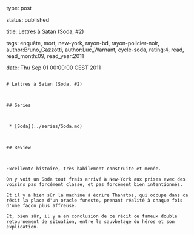 type: post
status: published
title: Lettres à Satan (Soda, #2)
tags:  enquête,  mort,  new-york,  rayon-bd,  rayon-policier-noir, author:Bruno_Gazzotti, author:Luc_Warnant, cycle-soda, rating:4, read, read_month:09, read_year:2011
date: Thu Sep 01 00:00:00 CEST 2011
~~~~~~
# Lettres à Satan (Soda, #2)

## Series

 * [Soda](../series/Soda.md)

## Review

Excellente histoire, très habilement construite et menée.  
On y voit un Soda tout frais arrivé à New-York aux prises avec des voisins pas forcément classe, et pas forcément bien intentionnés.  
Et il y a bien sûr la machine à écrire Thanatos, qui occupe dans ce récit la place d'un oracle funeste, prenant réalité à chaque fois d'une façon plus affreuse.  
Et, bien sûr, il y a en conclusion de ce récit ce fameux double retournement de situation, entre le sauvbetage du héros et son explication.